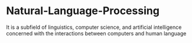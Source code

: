 # Natural-Language-Processing
 It is a subfield of  linguistics, computer science, and artificial  intelligence concerned with the interactions between  computers and human language
